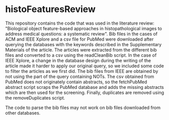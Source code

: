 # histoFeaturesReview
This repository contains the code that was used in the literature review: "Biological object feature-based approaches in histopathological images to address medical questions: a systematic review". 
Bib files in the cases of ACM and IEEE Xplore and a csv file for PubMed were downloaded after querying the databases with the keywords described in the Supplementary Materials of the article.
The articles were extracted from the different bib files and converted to a csv using the readCleanBib script. In the case of IEEE Xplore, a change in the database design during the writing of the article made it harder to apply our original query, so we included some code to filter the articles as we first did. The bib files from IEEE are obtained by not using the part of the query containing NOTs.
The csv obtained from PubMed does not originately contain abstracts, so the fetchPubMed abstract script scraps the PubMed database and adds the missing abstracts which are then used for the screening.
Finally, duplicates are removed using the removeDuplicates script.

The code to parse the bib files may not work on bib files downloaded from other databases.